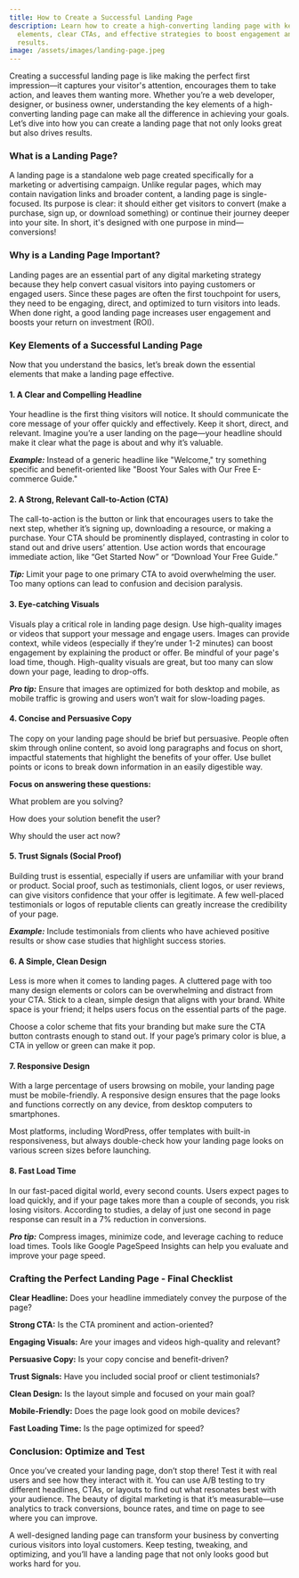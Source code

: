 ```yaml
---
title: How to Create a Successful Landing Page
description: Learn how to create a high-converting landing page with key design
  elements, clear CTAs, and effective strategies to boost engagement and drive
  results.
image: /assets/images/landing-page.jpeg
---
```

Creating a successful landing page is like making the perfect first impression—it captures your visitor's attention, encourages them to take action, and leaves them wanting more. Whether you’re a web developer, designer, or business owner, understanding the key elements of a high-converting landing page can make all the difference in achieving your goals. Let’s dive into how you can create a landing page that not only looks great but also drives results.



### What is a Landing Page?

A landing page is a standalone web page created specifically for a marketing or advertising campaign. Unlike regular pages, which may contain navigation links and broader content, a landing page is single-focused. Its purpose is clear: it should either get visitors to convert (make a purchase, sign up, or download something) or continue their journey deeper into your site. In short, it's designed with one purpose in mind—conversions!



### Why is a Landing Page Important?

Landing pages are an essential part of any digital marketing strategy because they help convert casual visitors into paying customers or engaged users. Since these pages are often the first touchpoint for users, they need to be engaging, direct, and optimized to turn visitors into leads. When done right, a good landing page increases user engagement and boosts your return on investment (ROI).



### Key Elements of a Successful Landing Page

Now that you understand the basics, let’s break down the essential elements that make a landing page effective.



#### 1. A Clear and Compelling Headline

Your headline is the first thing visitors will notice. It should communicate the core message of your offer quickly and effectively. Keep it short, direct, and relevant. Imagine you’re a user landing on the page—your headline should make it clear what the page is about and why it’s valuable.



***Example:*** Instead of a generic headline like "Welcome," try something specific and benefit-oriented like "Boost Your Sales with Our Free E-commerce Guide."



#### 2. A Strong, Relevant Call-to-Action (CTA)

The call-to-action is the button or link that encourages users to take the next step, whether it’s signing up, downloading a resource, or making a purchase. Your CTA should be prominently displayed, contrasting in color to stand out and drive users’ attention. Use action words that encourage immediate action, like “Get Started Now” or “Download Your Free Guide.”



***Tip:*** Limit your page to one primary CTA to avoid overwhelming the user. Too many options can lead to confusion and decision paralysis.



#### 3. Eye-catching Visuals

Visuals play a critical role in landing page design. Use high-quality images or videos that support your message and engage users. Images can provide context, while videos (especially if they’re under 1-2 minutes) can boost engagement by explaining the product or offer. Be mindful of your page's load time, though. High-quality visuals are great, but too many can slow down your page, leading to drop-offs.



***Pro tip:*** Ensure that images are optimized for both desktop and mobile, as mobile traffic is growing and users won’t wait for slow-loading pages.



#### 4. Concise and Persuasive Copy

The copy on your landing page should be brief but persuasive. People often skim through online content, so avoid long paragraphs and focus on short, impactful statements that highlight the benefits of your offer. Use bullet points or icons to break down information in an easily digestible way.

**Focus on answering these questions:**

What problem are you solving?

How does your solution benefit the user?

Why should the user act now?



#### 5. Trust Signals (Social Proof)

Building trust is essential, especially if users are unfamiliar with your brand or product. Social proof, such as testimonials, client logos, or user reviews, can give visitors confidence that your offer is legitimate. A few well-placed testimonials or logos of reputable clients can greatly increase the credibility of your page.

***Example:*** Include testimonials from clients who have achieved positive results or show case studies that highlight success stories.



#### 6. A Simple, Clean Design

Less is more when it comes to landing pages. A cluttered page with too many design elements or colors can be overwhelming and distract from your CTA. Stick to a clean, simple design that aligns with your brand. White space is your friend; it helps users focus on the essential parts of the page.



Choose a color scheme that fits your branding but make sure the CTA button contrasts enough to stand out. If your page’s primary color is blue, a CTA in yellow or green can make it pop.



#### 7. Responsive Design

With a large percentage of users browsing on mobile, your landing page must be mobile-friendly. A responsive design ensures that the page looks and functions correctly on any device, from desktop computers to smartphones.



Most platforms, including WordPress, offer templates with built-in responsiveness, but always double-check how your landing page looks on various screen sizes before launching.



#### 8. Fast Load Time

In our fast-paced digital world, every second counts. Users expect pages to load quickly, and if your page takes more than a couple of seconds, you risk losing visitors. According to studies, a delay of just one second in page response can result in a 7% reduction in conversions.



***Pro tip:*** Compress images, minimize code, and leverage caching to reduce load times. Tools like Google PageSpeed Insights can help you evaluate and improve your page speed.



### Crafting the Perfect Landing Page - Final Checklist

**Clear Headline:** Does your headline immediately convey the purpose of the page?

**Strong CTA:** Is the CTA prominent and action-oriented?

**Engaging Visuals:** Are your images and videos high-quality and relevant?

**Persuasive Copy:** Is your copy concise and benefit-driven?

**Trust Signals:** Have you included social proof or client testimonials?

**Clean Design:** Is the layout simple and focused on your main goal?

**Mobile-Friendly:** Does the page look good on mobile devices?

**Fast Loading Time:** Is the page optimized for speed?



### Conclusion: Optimize and Test

Once you’ve created your landing page, don’t stop there! Test it with real users and see how they interact with it. You can use A/B testing to try different headlines, CTAs, or layouts to find out what resonates best with your audience. The beauty of digital marketing is that it’s measurable—use analytics to track conversions, bounce rates, and time on page to see where you can improve.



A well-designed landing page can transform your business by converting curious visitors into loyal customers. Keep testing, tweaking, and optimizing, and you’ll have a landing page that not only looks good but works hard for you.

